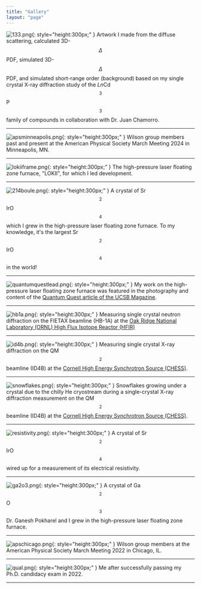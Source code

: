 ```yaml
---
title: "Gallery"
layout: "page"
---
```


![133.png](img/133.png){: style="height:300px;" }
Artwork I made from the diffuse scattering, calculated 3D-$$\Delta$$PDF, simulated 3D-$$\Delta$$PDF, and simulated short-range order (background) based on my single crystal X-ray diffraction study of the *Ln*Cd$$_3$$P$$_3$$ family of compounds in collaboration with Dr. Juan Chamorro.    

---

![apsminneapolis.png](img/apsminneapolis.png){: style="height:300px;" }
Wilson group members past and present at the American Physical Society March Meeting 2024 in Minneapolis, MN.

---

![lokiiframe.png](img/lokiiframe.png){: style="height:300px;" }
The high-pressure laser floating zone furnace, "LOKII", for which I led development.

---

![214boule.png](img/214boule.png){: style="height:300px;" }
A crystal of Sr$$_2$$IrO$$_4$$ which I grew in the high-pressure laser floating zone furnace. To my knowledge, it's the largest Sr$$_2$$IrO$$_4$$ in the world! 

---

![quantumquestlead.png](img/quantumquestlead.png){: style="height:300px;" }
My work on the high-pressure laser floating zone furnace was featured in the photography and content of the [Quantum Quest article of the UCSB Magazine](https://magazine.ucsb.edu/fall-winter-2022/quantum-quest).

---

![hb1a.png](img/hb1a.png){: style="height:300px;" }
Measuring single crystal neutron diffraction on the FIETAX beamline (HB-1A) at the [Oak Ridge National Laboratory (ORNL) High Flux Isotope Reactor (HFIR)](https://neutrons.ornl.gov/hfir)

---

![id4b.png](img/id4b.png){: style="height:300px;" }
Measuring single crystal X-ray diffraction on the QM$$^2$$ beamline (ID4B) at the [Cornell High Energy Synchrotron Source (CHESS)](https://www.chess.cornell.edu/users/qm2-beamline).

---

![snowflakes.png](img/snowflakes.png){: style="height:300px;" }
Snowflakes growing under a crystal due to the chilly He cryostream during a single-crystal X-ray diffraction measurement on the QM$$^2$$ beamline (ID4B) at the [Cornell High Energy Synchrotron Source (CHESS)](https://www.chess.cornell.edu/users/qm2-beamline).

---

![resistivity.png](img/resistivity.png){: style="height:300px;" }
A crystal of Sr$$_2$$IrO$$_4$$ wired up for a measurement of its electrical resistivity.

---

![ga2o3.png](img/ga2o3.png){: style="height:300px;" }
A crystal of Ga$$_2$$O$$_3$$ Dr. Ganesh Pokharel and I grew in the high-pressure laser floating zone furnace.

---

![apschicago.png](img/apschicago.png){: style="height:300px;" }
Wilson group members at the American Physical Society March Meeting 2022 in Chicago, IL.

---

![qual.png](img/qual.png){: style="height:300px;" }
Me after successfully passing my Ph.D. candidacy exam in 2022.

---
